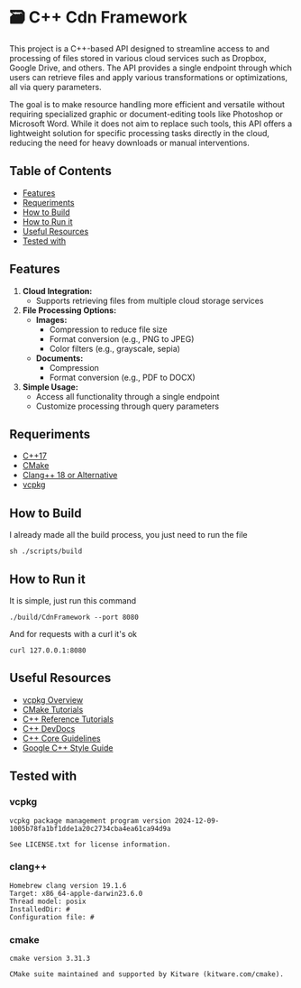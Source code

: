 <h1>🗃️ C++ Cdn Framework</h1>
<p>
This project is a C++-based API designed to streamline access to and processing of files stored in various cloud services such as Dropbox, Google Drive, and others. The API provides a single endpoint through which users can retrieve files and apply various transformations or optimizations, all via query parameters.
</p>
<p>
The goal is to make resource handling more efficient and versatile without requiring specialized graphic or document-editing tools like Photoshop or Microsoft Word. While it does not aim to replace such tools, this API offers a lightweight solution for specific processing tasks directly in the cloud, reducing the need for heavy downloads or manual interventions.
</p>

<h2>Table of Contents</h2>
<ul>
  <li><a href="#features">Features</a></li>
  <li><a href="#requeriments">Requeriments</a></li>
  <li><a href="#how-to-build">How to Build</a></li>
  <li><a href="#how-to-run-it">How to Run it</a></li>
  <li><a href="#useful-resources">Useful Resources</a></li>
  <li><a href="#tested-with">Tested with</a></li>
</ul>

<h2>Features</h2>

<ol>
  <li>
    <b>Cloud Integration:</b>
    <ul>
      <li>Supports retrieving files from multiple cloud storage services</li>
    </ul>
  </li>
    <li>
    <b>File Processing Options:</b>
    <ul>
      <li><b>Images:</b>
        <ul>
          <li>Compression to reduce file size</li>
          <li>Format conversion (e.g., PNG to JPEG)</li>
          <li>Color filters (e.g., grayscale, sepia)</li>
        </ul>
      </li>
        <li><b>Documents:</b>
        <ul>
          <li>Compression</li>
          <li>Format conversion (e.g., PDF to DOCX)</li>
        </ul>
      </li>
    </ul>
  </li>
    <li>
    <b>Simple Usage:</b>
    <ul>
      <li>Access all functionality through a single endpoint</li>
      <li>Customize processing through query parameters</li>
    </ul>
  </li>
</ol>

<h2>Requeriments</h2>
<ul>
  <li><a href=https://en.cppreference.com/w/cpp/17>C++17</a></li>
  <li><a href=https://cmake.org/download/>CMake</a></li>
  <li><a href=https://en.cppreference.com/w/cpp/compiler_support>Clang++ 18 or Alternative</a></li>
  <li><a href=https://learn.microsoft.com/en-us/vcpkg/get_started/get-started-vscode?pivots=shell-bash>vcpkg</a></li>
</ul>


<h2>How to Build</h2>

<p>I already made all the build process, you just need to run the file</p>

```shell
sh ./scripts/build
```

<h2>How to Run it</h2>

<p>It is simple, just run this command</p>

```shell
./build/CdnFramework --port 8080
```

<p>And for requests with a curl it's ok</p>

```shell
curl 127.0.0.1:8080
```

<h2>Useful Resources</h2>
<ul>
  <li><a href=https://learn.microsoft.com/en-us/vcpkg/get_started/overview>vcpkg Overview</a></li>
  <li><a href=https://cmake.org/cmake/help/latest/guide/tutorial/index.html>CMake Tutorials</a></li>
  <li><a href=https://en.cppreference.com/w/>C++ Reference Tutorials</a></li>
  <li><a href=https://devdocs.io/cpp/>C++ DevDocs</a></li>
  <li><a href=https://cpp-core-guidelines-docs.vercel.app/>C++ Core Guidelines</a></li>
  <li><a href=https://google.github.io/styleguide/cppguide.html>Google C++ Style Guide</a></li>
</ul>

<h2>Tested with</h2>

<h3>vcpkg</h3>

```
vcpkg package management program version 2024-12-09-1005b78fa1bf1dde1a20c2734cba4ea61ca94d9a

See LICENSE.txt for license information.
```

<h3>clang++</h3>

```
Homebrew clang version 19.1.6
Target: x86_64-apple-darwin23.6.0
Thread model: posix
InstalledDir: #
Configuration file: #
```

<h3>cmake</h3>

```
cmake version 3.31.3

CMake suite maintained and supported by Kitware (kitware.com/cmake).
```
